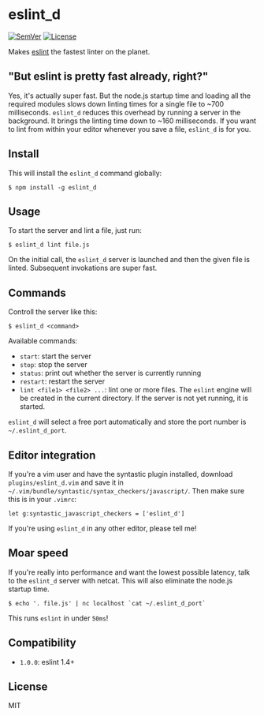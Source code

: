 # eslint\_d

[![SemVer]](http://semver.org)
[![License]](https://github.com/mantoni/eslint\_d.js/blob/master/LICENSE)

Makes [eslint][] the fastest linter on the planet.

## "But eslint is pretty fast already, right?"

Yes, it's actually super fast. But the node.js startup time and loading all the
required modules slows down linting times for a single file to ~700
milliseconds. `eslint_d` reduces this overhead by running a server in the
background. It brings the linting time down to ~160 milliseconds. If you want
to lint from within your editor whenever you save a file, `eslint_d` is for
you.

## Install

This will install the `eslint_d` command globally: 

```
$ npm install -g eslint_d
```

## Usage

To start the server and lint a file, just run:

```
$ eslint_d lint file.js
```

On the initial call, the `eslint_d` server is launched and then the given file
is linted. Subsequent invokations are super fast.

## Commands

Controll the server like this:

```
$ eslint_d <command>
```

Available commands:

- `start`: start the server
- `stop`: stop the server
- `status`: print out whether the server is currently running
- `restart`: restart the server
- `lint <file1> <file2> ...`: lint one or more files. The `eslint` engine will
  be created in the current directory. If the server is not yet running, it is
  started.

`eslint_d` will select a free port automatically and store the port number is
`~/.eslint_d_port`.

## Editor integration

If you're a vim user and have the syntastic plugin installed, download
`plugins/eslint_d.vim` and save it in
`~/.vim/bundle/syntastic/syntax_checkers/javascript/`. Then make sure this
is in your `.vimrc`:

`let g:syntastic_javascript_checkers = ['eslint_d']`

If you're using `eslint_d` in any other editor, please tell me!

## Moar speed

If you're really into performance and want the lowest possible latency, talk to
the `eslint_d` server with netcat. This will also eliminate the node.js startup
time.

```
$ echo '. file.js' | nc localhost `cat ~/.eslint_d_port`
```

This runs `eslint` in under `50ms`!

## Compatibility

- `1.0.0`: eslint 1.4+

## License

MIT

[SemVer]: http://img.shields.io/:semver-%E2%9C%93-brightgreen.svg
[License]: http://img.shields.io/npm/l/eslint_d.svg
[eslint]: http://eslint.org
